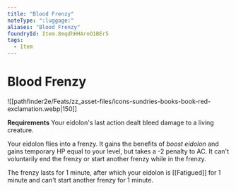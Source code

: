 ```yaml
---
title: "Blood Frenzy"
noteType: ":luggage:"
aliases: "Blood Frenzy"
foundryId: Item.8mqdhHHArnO1BEr5
tags:
  - Item
---
```


# Blood Frenzy
![[pathfinder2e/Feats/zz_asset-files/icons-sundries-books-book-red-exclamation.webp|150]]

**Requirements** Your eidolon's last action dealt bleed damage to a living creature.

Your eidolon flies into a frenzy. It gains the benefits of _boost eidolon_ and gains temporary HP equal to your level, but takes a -2 penalty to AC. It can't voluntarily end the frenzy or start another frenzy while in the frenzy.

The frenzy lasts for 1 minute, after which your eidolon is [[Fatigued]] for 1 minute and can't start another frenzy for 1 minute.
